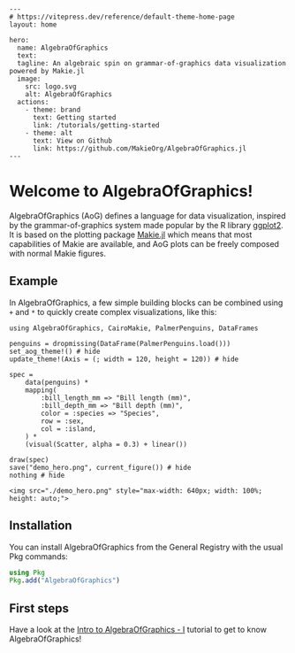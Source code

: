 ````@raw html
---
# https://vitepress.dev/reference/default-theme-home-page
layout: home

hero:
  name: AlgebraOfGraphics
  text:
  tagline: An algebraic spin on grammar-of-graphics data visualization powered by Makie.jl
  image:
    src: logo.svg
    alt: AlgebraOfGraphics
  actions:
    - theme: brand
      text: Getting started
      link: /tutorials/getting-started
    - theme: alt
      text: View on Github
      link: https://github.com/MakieOrg/AlgebraOfGraphics.jl
---
````

# Welcome to AlgebraOfGraphics!

AlgebraOfGraphics (AoG) defines a language for data visualization, inspired by the grammar-of-graphics system made popular by the R library [ggplot2](https://ggplot2.tidyverse.org/). It is based on the plotting package [Makie.jl](https://docs.makie.org/stable/) which means that most capabilities of Makie are available, and AoG plots can be freely composed with normal Makie figures.

## Example

In AlgebraOfGraphics, a few simple building blocks can be combined using `+` and `*` to quickly create complex visualizations, like this:

```@example
using AlgebraOfGraphics, CairoMakie, PalmerPenguins, DataFrames

penguins = dropmissing(DataFrame(PalmerPenguins.load()))
set_aog_theme!() # hide
update_theme!(Axis = (; width = 120, height = 120)) # hide

spec =
    data(penguins) *
    mapping(
        :bill_length_mm => "Bill length (mm)",
        :bill_depth_mm => "Bill depth (mm)",
        color = :species => "Species",
        row = :sex,
        col = :island,
    ) *
    (visual(Scatter, alpha = 0.3) + linear())

draw(spec)
save("demo_hero.png", current_figure()) # hide
nothing # hide
```

````@raw html
<img src="./demo_hero.png" style="max-width: 640px; width: 100%; height: auto;">
````

## Installation

You can install AlgebraOfGraphics from the General Registry with the usual Pkg commands:

```julia
using Pkg
Pkg.add("AlgebraOfGraphics")
```

## First steps

Have a look at the [Intro to AlgebraOfGraphics - I](@ref) tutorial to get to know AlgebraOfGraphics!
